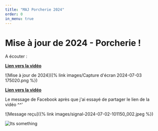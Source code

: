 ```yaml
---
title: "MAJ Porcherie 2024"
order: 0
in_menu: true
---
```

# Mise à jour de 2024 - Porcherie !

A écouter :

**[Lien vers la vidéo](https://www.invidious.reallyaweso.me/watch?v=nRhLCT5nV1Q)**

![Mise à jour de 2024]({% link images/Capture d'écran 2024-07-03 175020.png %})


**[Lien vers la vidéo](https://www.invidious.reallyaweso.me/watch?v=nRhLCT5nV1Q)**


Le message de Facebook après que j'ai essayé de partager le lien de la vidéo ^^'


![Message reçu]({% link images/signal-2024-07-02-101150_002.jpeg %})


![Its something](https://i.kym-cdn.com/entries/icons/facebook/000/005/600/its-something.jpg) 